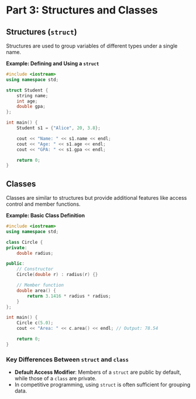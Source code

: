# Part 3: Structures and Classes

## Structures (`struct`)

Structures are used to group variables of different types under a single name.

**Example: Defining and Using a `struct`**

```cpp
#include <iostream>
using namespace std;

struct Student {
    string name;
    int age;
    double gpa;
};

int main() {
    Student s1 = {"Alice", 20, 3.8};

    cout << "Name: " << s1.name << endl;
    cout << "Age: " << s1.age << endl;
    cout << "GPA: " << s1.gpa << endl;

    return 0;
}
```

## Classes

Classes are similar to structures but provide additional features like access control and member functions.

**Example: Basic Class Definition**

```cpp
#include <iostream>
using namespace std;

class Circle {
private:
    double radius;

public:
    // Constructor
    Circle(double r) : radius(r) {}

    // Member function
    double area() {
        return 3.1416 * radius * radius;
    }
};

int main() {
    Circle c(5.0);
    cout << "Area: " << c.area() << endl; // Output: 78.54

    return 0;
}
```

### Key Differences Between `struct` and `class`

- **Default Access Modifier**: Members of a `struct` are public by default, while those of a `class` are private.
- In competitive programming, using `struct` is often sufficient for grouping data.
